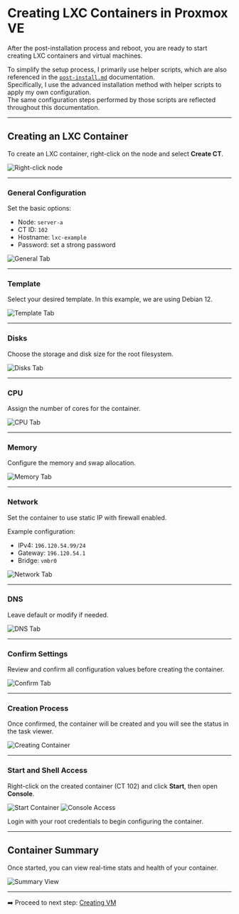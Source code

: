 # Creating LXC Containers in Proxmox VE

After the post-installation process and reboot, you are ready to start creating LXC containers and virtual machines.

To simplify the setup process, I primarily use helper scripts, which are also referenced in the [`post-install.md`](post-install.md) documentation.  
Specifically, I use the advanced installation method with helper scripts to apply my own configuration.  
The same configuration steps performed by those scripts are reflected throughout this documentation.

---

## Creating an LXC Container

To create an LXC container, right-click on the node and select **Create CT**.

![Right-click node](../images/lxc-vm/lxcvm-rightclicknode.png)

---

### General Configuration

Set the basic options:
- Node: `server-a`
- CT ID: `102`
- Hostname: `lxc-example`
- Password: set a strong password

![General Tab](../images/lxc-vm/lxcvm-createlxc.png)

---

### Template

Select your desired template. In this example, we are using Debian 12.

![Template Tab](../images/lxc-vm/lxcvm-templatelxc.png)

---

### Disks

Choose the storage and disk size for the root filesystem.

![Disks Tab](../images/lxc-vm/lxcvm-diskslxc.png)

---

### CPU

Assign the number of cores for the container.

![CPU Tab](../images/lxc-vm/lxcvm-cpulxc.png)

---

### Memory

Configure the memory and swap allocation.

![Memory Tab](../images/lxc-vm/lxcvm-memorylxc.png)

---

### Network

Set the container to use static IP with firewall enabled.

Example configuration:
- IPv4: `196.120.54.99/24`
- Gateway: `196.120.54.1`
- Bridge: `vmbr0`

![Network Tab](../images/lxc-vm/lxcvm-networklxc.png)

---

### DNS

Leave default or modify if needed.

![DNS Tab](../images/lxc-vm/lxcvm-dnslxc.png)

---

### Confirm Settings

Review and confirm all configuration values before creating the container.

![Confirm Tab](../images/lxc-vm/lxcvm-confirmlxc.png)

---

### Creation Process

Once confirmed, the container will be created and you will see the status in the task viewer.

![Creating Container](../images/lxc-vm/lxcvm-creatinglxc.png)

---

### Start and Shell Access

Right-click on the created container (CT 102) and click **Start**, then open **Console**.

![Start Container](../images/lxc-vm/lxcvm-startlxc.png)
![Console Access](../images/lxc-vm/lxcvm-shelllxc.png)

Login with your root credentials to begin configuring the container.

---

## Container Summary

Once started, you can view real-time stats and health of your container.

![Summary View](../images/lxc-vm/lxcvm-gotoshelllxc.png)

---

➡️ Proceed to next step: [Creating VM](vm.md)
